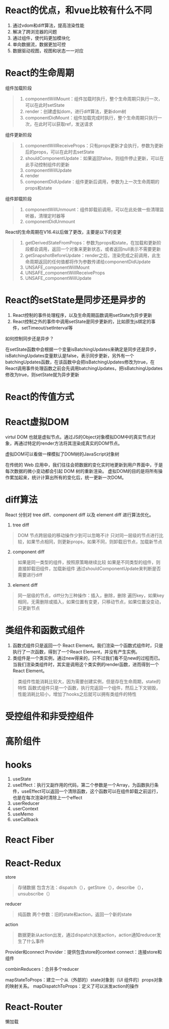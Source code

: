 # React的优点，和vue比较有什么不同
1. 通过vdom和diff算法，提高渲染性能
2. 解决了跨浏览器的问题
3. 通过组件，使代码更加模块化
4. 单向数据流，数据更加可控
5. 数据驱动视图，视图和状态一一对应


# React的生命周期
组件加载阶段
> 1. componentWillMount：组件加载时执行，整个生命周期只执行一次，可以在此时setState
> 2. render：创建虚拟dom，进行diff算法，更新dom树
> 3. componentDidMount：组件加载完成时执行，整个生命周期只执行一次，在此时可以获取ref，发送请求

组件更新阶段
> 1. componentWillReceiveProps：只有props更新才会执行，参数为更新后的props，可以在此时去setState
> 2. shouldComponentUpdate：如果返回false，则组件停止更新，可以在此手动控制组件的更新
> 3. componentWillUpdate
> 4. render
> 5. componentDidUpdate：组件更新后调用，参数为上一次生命周期的props和state

组件卸载阶段
> 1. componentWillUnmount：组件卸载前调用，可以在此处做一些清理监听器，清理定时器等
> 2. componentDidUnmount

React的生命周期在V16.4以后做了更改，主要是以下的变更
> 1. getDerivedStateFromProps：参数为props和state，在加载和更新阶段都会调用，返回一个对象来更新状态，或者返回null表示不需要更新
> 2. getSnapshotBeforeUpdate：render之后，渲染完成之前调用，此生命周期返回的任何值都将作为参数传递给componentDidUpdate
> 3. UNSAFE_componentWillMount
> 4. UNSAFE_componentWillReceiveProps
> 5. UNSAFE_componentWillUpdate

# React的setState是同步还是异步的
1. React控制的事件处理程序，以及生命周期函数调用setState为异步更新
2. React控制之外的事件中调用setState是同步更新的，比如原生js绑定的事件，setTimeout/setInterval等

如何控制同步还是异步？

在setState函数中会根据一个变量isBatchingUpdates来确定是同步还是异步，isBatchingUpdates变量默认是false，表示同步更新，另外有一个batchingUpdates函数，在该函数中会把isBatchingUpdates修改为true，在React调用事件处理函数之前会先调用batchingUpdates，把isBatchingUpdates修改为true，则setState就为异步更新

# React的传值方式

# React虚拟DOM
virtul DOM 也就是虚拟节点。通过JS的Object对象模拟DOM中的真实节点对象，再通过特定的render方法将其渲染成真实的DOM节点。

虚拟DOM可以看做一棵模拟了DOM树的JavaScript对象树

在传统的 Web 应用中，我们往往会把数据的变化实时地更新到用户界面中，于是每次数据的微小变动都会引起 DOM 树的重新渲染。
虚拟DOM的目的是将所有操作累加起来，统计计算出所有的变化后，统一更新一次DOM。

# diff算法
React 分别对 tree diff、component diff 以及 element diff 进行算法优化。
1. tree diff
> DOM 节点跨层级的移动操作少到可以忽略不计
> 只对同一层级的节点进行比较，如果节点相同，则更新props，如果不同，则卸载旧节点，加载新节点
2. component diff
> 如果是同一类型的组件，按照原策略继续比较
> 如果是不同类型的组件，则直接卸载旧组件，加载新组件
> 通过shouldComponentUpdate来判断是否需要进行diff
3. element diff
> 同一层级的节点，diff分为三种操作：插入，删除，删除
> 遍历key，如果key相同，无需删除或插入，如果位置有变更，只移动节点，如果位置没变动，只更新节点

# 类组件和函数式组件
1. 函数式组件只是返回一个 React Element。我们渲染一个函数式组件时，只是执行了一次函数，得到了一个React Element，并没有产生实例。
2. 类组件是一个类实例，通过new得来的，只不过我们看不见new的过程而已。当我们渲染类组件时，其实是调用这个类实例的render函数，进而得到一个React Element。
> 类组件性能消耗比较大，因为需要创建实例，但是存在生命周期，state的特性
> 函数式组件只是一个函数，执行完返回一个组件，然后上下文销毁，性能消耗比较小，增加了hooks之后就可以拥有类组件的特性

# 受控组件和非受控组件

# 高阶组件

# hooks
1. useState
2. useEffect：执行又副作用的代码，第二个参数是一个Array，为函数执行条件，useEffect可以返回一个清除函数，这个函数可以在组件卸载之前运行，也是在每次渲染时清除上一个effect
3. userReducer
4. userContext
5. useMemo
6. useCallback

# React Fiber

# React-Redux
store
> 存储数据
> 包含方法：dispatch（），getStore（），describe（），unsubscribe（）

reducer
> 纯函数
> 两个参数：旧的state和action，返回一个新的state

action
> 数据更新从action出发，通过dispatch派发action，action通知reducer发生了什么事件

Provider和connect
Provider：提供包含store的context
connect：连接store和组件

combinReducers：合并多个reducer

mapStateToProps：建立一个从（外部的）state对象到（UI 组件的）props对象的映射关系。
mapDispatchToProps：定义了可以派发action的操作

# React-Router
懒加载
